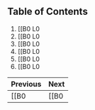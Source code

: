 

## Table of Contents

1. [[B0 L0
2. [[B0 L0
3. [[B0 L0
4. [[B0 L0
5. [[B0 L0
6. [[B0 L0


| Previous                                          | Next                                              |
| ------------------------------------------------- | ------------------------------------------------- |
| [[B0 | [[B0 |